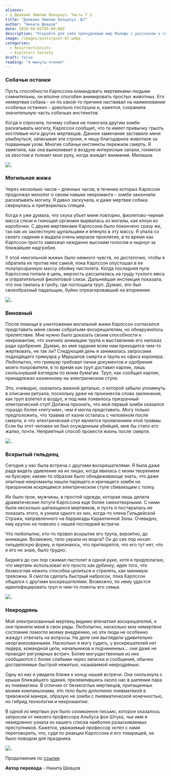 ```yaml
---
aliases: 
- ⟪ Дневник Эмилии Бельроуз. Часть 7 ⟫
title: "Дневник Эмилии Бельроуз. №7"
author: "Никита Шевцов"
date: 2020-04-01T05:00:00Z
description: "Откройте для себя причудливый мир Малифо с рассказом о способности некроманта управлять нежитью, включая удивительно послушную собаку-нежить, и шокирующей встречей со слизистой разлагающейся массой, от которой наш рассказчик пошатнется. | мистический рассказ"
image: /images/posts/post-67.webp
categories: 
  - Resurrectionists
  - Explorers Society
draft: false
reading: "4 минуты чтения"
---
```


### Собачьи останки

Пусть способности Карлссона командовать мертвяками-людьми сомнительны, он вполне способен анимировать простых животных. Его немертвая собака - он по какой-то причине настаивал на наименовании «собачьи останки» - довольно послушна и, кажется, сохранила значительную часть собачьих инстинктов.

Когда я спросила, почему собака не помогала другим зомби раскапывать могилу, Карлссон сообщил, что та имеет привычку грызть костлявые ноги других мертвецов. Данное замечание заставило меня улыбнуться; записывая эти строки, я чешу благодарное животное за порванным ухом. Многие собачьи инстинкты пережили смерть. Я заметила, как она вынюхивает в воздухе интересные запахи, гоняется за хвостом и толкает мою руку, когда жаждет внимания. Милашка.

![..](/images/posts/post-61_img1.webp)


### Могильная жижа

Через несколько часов – длинных часов, в течение которых Карлссон продолжал монолог о своем навыке некроманта – зомби закончили раскапывать могилу. Я давно заскучала, и даже мертвая собака свернулась и притворилась спящей.

Когда я уже думала, что скука убьет меня повторно, фиолетово-черная масса слизи и гниющей органики вырвалась из могилы, как клоун из коробочки. С двумя мертвяками Карлссона было покончено сразу же, так как их захлестнуло щупальцами и втянуло в эту массу. Я упала со своего сидения и выдала очень мерзкое проклятие, в то время как Карлссон просто завизжал нежданно высоким голосом и нырнул за ближайшее надгробие.

У этой «могильной жижи» было немного чувств, но достаточно, чтобы я обратила их против нее самой, пока Карлссон опустошал в ее полупрозрачную массу обойму пистолета. Когда последняя пуля Карлссона попала в цель, мерзость рассыпалась на груду тухлого мяса и отвратительной фиолетовой слизи. Дальнейшая инспекция показала, что она таилась в гробу, где поглощала труп. Думаю, это был своеобразный падальщик, буйно отреагировавший на вторжение.

![..](/images/posts/post-61_img2.webp)


### Виновный

После помощи в уничтожении могильной жижи Карлссон согласился представить меня своим собратьям-воскрешателям, но обнаружилось препятствие. Мне нужно было доказать своим способности к некромантии, что значило анимацию трупа и выставление его напоказ ради одобрения. Думаю, во имя задания всем нам приходится чем-то жертвовать, не так ли? Следующий день я занималась запросами подходящего гримуара у Маршалов смерти и трупа из офиса коронера. Любопытно, что гримуар требовал пачки документов и одобрения моего покровителя, в то время как труп доставил карлик, лишь скользнувший взглядом по моим бумагам. Труп, как сообщил карлик, принадлежал казненному на электрическом стуле.

Это, очевидно, оказалось важной деталью, о которой забыли упомянуть в описании ритуала, поскольку даже не произнесла слова заклинания, как труп взлетел в воздух, и под ним появилось призрачный электрический стул! Должна признать, что мой первый зомби оказался гораздо более «летучим», чем я могла представить. Могу только предположить, что травма от казни осталась с человеком после смерти, и что электрический стул является проявлением этой травмы. Если бы этот человек не был осужденным убийцей, мне бы стало его жалко, почти. Неприятный способ провести жизнь после смерти.

![..](/images/posts/post-61_img3.webp)


### Вскрытый гильдеец

Сегодня у нас была встреча с другими воскрешателями. Я была даже рада видеть удивление на их лицах, когда явилась с моим творением на буксире; каким-то образом было обнадеживающе знать, что даже опытные некроманты нашли парящего и кричащего зомби на призрачном искрящемся электрическом стуле сбивающим с толку.

Их было трое, мужчины, в простой одежде, которая лишь делала драматические потуги Карлссона еще более смехотворными. С ними были несколько шатающихся мертвяков, и пусть я постаралась не показать этого, я узнала одного из них, когда-то члена Гильдейской Стражи, направленного на баррикады Карантинной Зоны. Очевидно, ему крупно не повезло с нашей последней встречи.

Что любопытно, кто-то провел вскрытие его трупа, вероятно, до анимации. Возможно, тело украли из морга? Он до сих пор носил гильдейскую форму, и признаюсь, что притворятся, что его тут нет, что я его не знаю, было трудно.

Бедняга до сих пор сжимал пистолет в одной руке, хотя я предполагаю, что мертвяк использовал его просто как дубинку; идея того, что безмозглая нежить способна целиться и стрелять, как минимум тревожна. Я смогла сделать быстрый набросок, пока Карлссон общался с другими воскрешателями. Возможно, по нему удастся идентифицировать труп и чем-то помочь его семье.

![..](/images/posts/post-61_img4.webp)


### Некродрянь

Мой электризованный мертвец видимо впечатлил воскрешателей, и они приняли меня в свои ряды. Любопытно, насколько мое немертвое состояние помогло моему внедрению, но эти люди не особенно жаждут отвечать на вопросы. На деле они выглядели удивительно неорганизованными. Насколько я могу судить, у воскрешателей нет лидера, командной цепи, начальников и подчиненных… они даже не проводят регулярных встреч. Более могущественные из них сообщаются с более слабыми через записки и сообщения, обычно доставляемые быстрой нежитью, называемой некродрянью.

Одну из них я увидела ближе к концу нашей встречи. Она скользнула с крыши ближайшего здания, приземлившись около нас в шипении пара из пневматики. В отличии от безмозглых мертвецов, притащенных моими компаньонами, это тело было дополнено пневматикой в тревожной манере, образую не зомби с пневматической конечностью, но гибрид технологии и некромантии.

В одной из мертвых рук было скомканное письмо, которое оказалось запросом от некоего профессора Альбуса фон Штука, чье имя я немедленно узнала из нашего списка наиболее разыскиваемых преступников. Кажется, уважаемый профессор хотел с нами переговорить, что, судя по реакции Карлссона и его товарищей, не было поводом для праздника.

![..](/images/posts/post-61_img5.webp)


Продолжение по [ссылке](http://malifaux.ru/posts/post-62).


**Автор перевода** - Никита Шевцов

